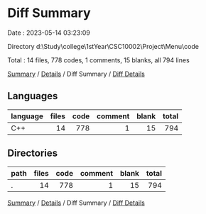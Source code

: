 # Diff Summary

Date : 2023-05-14 03:23:09

Directory d:\\Study\\college\\1stYear\\CSC10002\\Project\\Menu\\code

Total : 14 files,  778 codes, 1 comments, 15 blanks, all 794 lines

[Summary](results.md) / [Details](details.md) / Diff Summary / [Diff Details](diff-details.md)

## Languages
| language | files | code | comment | blank | total |
| :--- | ---: | ---: | ---: | ---: | ---: |
| C++ | 14 | 778 | 1 | 15 | 794 |

## Directories
| path | files | code | comment | blank | total |
| :--- | ---: | ---: | ---: | ---: | ---: |
| . | 14 | 778 | 1 | 15 | 794 |

[Summary](results.md) / [Details](details.md) / Diff Summary / [Diff Details](diff-details.md)